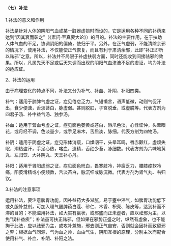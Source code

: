 #### （七）补法

1.补法的意义和作用

补法是针对人体的阴阳气血或某一脏器虚损时而设的，它是运用各种不同的补药来达到”因其衰而彰之”（《素问·至真要大论》）的目的。补法的主要作用，在于扶助人体气血的不足，协调阴阳的偏倚，使归于平。另外，在正气虚弱，不能清除余邪的情况下，使用补法，不仅能使正气恢复，而且有利于肃清余邪，此即”补正即所以祛邪”之意。所以，补法并不局限于补虚扶弱方面，同时还能收到间接祛邪的效果。所以，凡属先天不足或后天失调而出现的阴阳气血津液不足的虚证，均为补法的适应证。

2、补法的运用

由于病理变化的特点不同，补法又分为补气、补血、补阴、补阳四类。

补气：适用于肺脾气虚之证，症见倦怠乏力，气短懒言，语声低微，动则气促汗出，食少便溏，舌淡苔白，脉虚弱。甚则脱肛，子宫脱垂，或虚脱等。代表方剂为四君子汤、补中益气汤、独参汤。

补血：适用于营血亏虚之证，症见面色萎黄或苍白，唇爪色淡，心悸怔忡，头晕眼花，或月经不调，色淡量少，或手足麻木，舌质淡，脉细。代表方剂为四物汤。

补阴：适用于阴虚之证，症见形体消瘦，口燥咽干，头晕耳鸣，唇赤颧红，虚烦失眠，潮热盗汗，手足心热，咯血，遗精，舌红少苔，脉细数。代表方剂为六味地黄丸、左归饮、大补阴丸、天王补心丹。

补阳：适用于肾阳虚弱之证，症见面色㿠白，畏寒肢冷，神疲乏力，腰膝痠软冷痛，阳萎滑精或小便频数，舌淡苔白，脉沉细或脉沉微。代表方剂为肾气丸、右归饮。

3.补法的注意事项

运用补法，要注意脾胃功能，因补益药大多滋腻，易于壅中滞气，如脾胃功能低下或久服补益剂，可加入理气醒脾药白蔻、砂仁、木香、枳壳、陈皮等，达到补而不滞的目的；不能滥用补法，如大实有羸状，或邪盛而正未虚者，应以祛邪为主，以免”误补益疾”；补法虽可扶正祛邪，但如果在邪势正盛之时，纵然有虚象，也不能拘于此法，应以祛邪为主，或攻补兼施，邪去则正气自安，否则就会因补而致留邪之弊；根据血气同源，气为血之帅，血由气生，阴阳互根的原理，分别主次而配合使用补气、补血、补阴、补阳之法。
